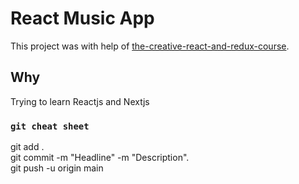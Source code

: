 # React Music App

This project was with help of [the-creative-react-and-redux-course](https://developedbyed.com/p/the-creative-react-and-redux-course).

## Why

Trying to learn Reactjs and Nextjs

### `git cheat sheet`

git add .  
git commit -m "Headline" -m "Description".  
git push -u origin main
